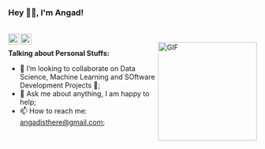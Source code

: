 ### Hey 👋🏽, I'm Angad!
<br/>
<a href="https://www.linkedin.com/in/angadripudamansinghbajwa/">
  <img align="left" alt="Angad's LinkdeIN" width="22px" src="https://cdn.jsdelivr.net/npm/simple-icons@v3/icons/linkedin.svg" />
</a>
<a href="https://www.instagram.com/angad3745/">
  <img align="left" alt="Angad's Instagram" width="22px" src="https://cdn.jsdelivr.net/npm/simple-icons@v3/icons/instagram.svg" />
</a>
 </br> 
  <img align="right" alt="GIF" src="https://media.giphy.com/media/OkJat1YNdoD3W/giphy.gif" width="200" height="200"/>

**Talking about Personal Stuffs:**

- 👯 I’m looking to collaborate on Data Science, Machine Learning and SOftware Development Projects 🤝;
- 💬 Ask me about anything, I am happy to help;
- 📫 How to reach me: angadisthere@gmail.com;
